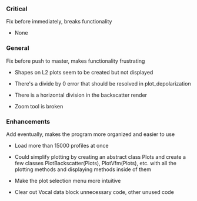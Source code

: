 ### Critical
Fix before immediately, breaks functionality

- None

### General
Fix before push to master, makes functionality frustrating

- Shapes on L2 plots seem to be created but not displayed

- There's a divide by 0 error that should be resolved in plot_depolarization

- There is a horizontal division in the backscatter render

- Zoom tool is broken

### Enhancements
Add eventually, makes the program more organized and easier to use

- Load more than 15000 profiles at once

- Could simplify plotting by creating an abstract class Plots and create a few classes PlotBackscatter(Plots), PlotVfm(Plots), etc. with all the plotting methods and displaying methods inside of them

- Make the plot selection menu more intuitive

- Clear out Vocal data block unnecessary code, other unused code